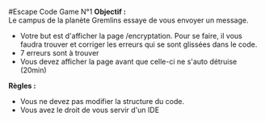 #Escape Code Game N°1
****Objectif :****\
Le campus de la planète Gremlins essaye de vous envoyer un message.
- Votre but est d'afficher la page /encryptation.
Pour se faire, il vous faudra trouver et corriger les erreurs qui se sont glissées dans le code.
- 7 erreurs sont à trouver
- Vous devez afficher la page avant que celle-ci ne s'auto détruise (20min)

****Règles :****
- Vous ne devez pas modifier la structure du code.
- Vous avez le droit de vous servir d'un IDE

